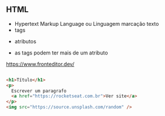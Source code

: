 ## HTML
- Hypertext Markup Language ou Linguagem marcação texto
- tags <p> </p>
- atributos <p href="link"> </p>
- as tags podem ter mais de um atributo

https://www.fronteditor.dev/

```html

<h1>Título</h1>
<p>
  Escrever um paragrafo
  <a href="https://rocketseat.com.br">Ver site</a>
</p>
<img src="https://source.unsplash.com/random" />

```
